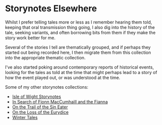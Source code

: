 # Storynotes Elsewhere

Whilst I prefer telling tales more or less as I remember hearing them told, keeping that oral transmission thing going, I also dig into the history of the tale, seeking variants, and often borrowing bits from them if they make the story work better for me.

Several of the stories I tell are thematically grouped, and if perhaps they started out being recorded here, I then migrate them from this collection into the appropriate thematic collection.

I've also started poking around contemporary reports of historical events, looking for the tales as told at the time that might perhaps lead to a story of how the event played out, or was understood at the time.

Some of my other storynotes collections:

- [Isle of Wight Storynotes](https://psychemedia.github.io/island-storynotes/preface.html)
- [In Search of Fionn MacCumhaill and the Fianna](https://psychemedia.github.io/finn-resources/preface.html)
- [On the Trail of the Sin Eater](https://psychemedia.github.io/sin-eater-resources/_intro.html)
- [On the Loss of the Eurydice](https://psychemedia.github.io/eurydice-resources/_preface.html)
- [Winter Tales](https://psychemedia.github.io/winter-tales/intro.html) 
